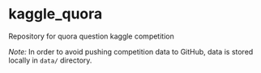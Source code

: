 # kaggle_quora
Repository for quora question kaggle competition

*Note:* In order to avoid pushing competition data to GitHub, data is stored locally in `data/` directory.
